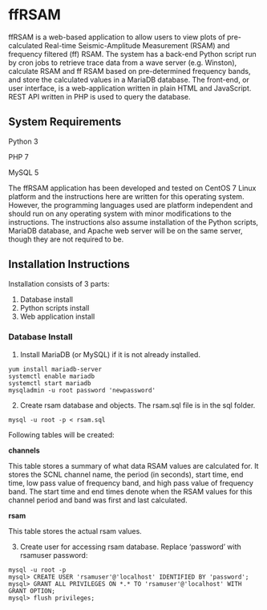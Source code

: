 # ffRSAM

ffRSAM is a web-based application to allow users to view plots of pre-calculated Real-time Seismic-Amplitude Measurement (RSAM) and frequency filtered (ff) RSAM.  The system has a back-end Python script run by cron jobs to retrieve trace data from a wave server (e.g. Winston), calculate RSAM and ff RSAM based on pre-determined frequency bands, and store the calculated values in a MariaDB database.  The front-end, or user interface, is a web-application written in plain HTML and JavaScript. REST API written in PHP is used to query the database.

## System Requirements
Python 3

PHP 7

MySQL 5

The ffRSAM application has been developed and tested on CentOS 7 Linux platform and the instructions here are written for this operating system.  However, the programming languages used are platform independent and should run on any operating system with minor modifications to the instructions.  The instructions also assume installation of the Python scripts, MariaDB database, and Apache web server will be on the same server, though they are not required to be.  

## Installation Instructions

Installation consists of 3 parts:
1.  Database install
2.  Python scripts install
3.  Web application install

### Database Install
1. Install MariaDB (or MySQL) if it is not already installed.
```
yum install mariadb-server
systemctl enable mariadb
systemctl start mariadb
mysqladmin -u root password 'newpassword' 
```

2. Create rsam database and objects. The rsam.sql file is in the sql folder.

```
mysql -u root -p < rsam.sql
```
Following tables will be created:

**channels**

This table stores a summary of what data RSAM values are calculated for.  It stores the SCNL channel name, the period (in seconds), start time, end time, low pass value of frequency band, and high pass value of frequency band. The start time and end times denote when the RSAM values for this channel period and band was first and last calculated.

**rsam**

This table stores the actual rsam values.

3. Create user for accessing rsam database. Replace ‘password’ with rsamuser password:

```
mysql -u root -p
mysql> CREATE USER 'rsamuser'@'localhost' IDENTIFIED BY 'password'; 
mysql> GRANT ALL PRIVILEGES ON *.* TO 'rsamuser'@'localhost' WITH GRANT OPTION;
mysql> flush privileges;
```


